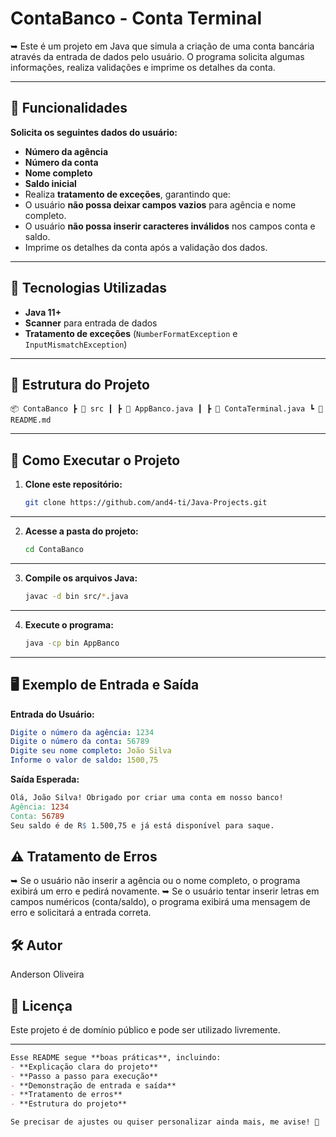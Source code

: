 # ContaBanco - Conta Terminal

➥ Este é um projeto em Java que simula a criação de uma conta bancária através da entrada de dados pelo usuário. O programa solicita algumas informações, realiza validações e imprime os detalhes da conta.

---

## 📌 **Funcionalidades**

**Solicita os seguintes dados do usuário:**
  - **Número da agência**
  - **Número da conta**
  - **Nome completo**
  - **Saldo inicial**
  - Realiza **tratamento de exceções**, garantindo que:
  - O usuário **não possa deixar campos vazios** para agência e nome completo.
  - O usuário **não possa inserir caracteres inválidos** nos campos conta e saldo.
  - Imprime os detalhes da conta após a validação dos dados.

---

## 🚀 **Tecnologias Utilizadas**

  - **Java 11+**
  - **Scanner** para entrada de dados
  - **Tratamento de exceções** (`NumberFormatException` e `InputMismatchException`)

---

## 📂 **Estrutura do Projeto**
    📦 ContaBanco ┣ 📜 src ┃ ┣ 📜 AppBanco.java ┃ ┣ 📜 ContaTerminal.java ┗ 📜 README.md

---

## 🔧 **Como Executar o Projeto**

1. **Clone este repositório:**
    ```bash
    git clone https://github.com/and4-ti/Java-Projects.git
---
   
2. **Acesse a pasta do projeto:**
    ```bash
    cd ContaBanco
---

3. **Compile os arquivos Java:**
    ```bash
    javac -d bin src/*.java
---

4. **Execute o programa:**
    ```bash
    java -cp bin AppBanco
---

## 🖥️ **Exemplo de Entrada e Saída**

**Entrada do Usuário:**
```yaml
Digite o número da agência: 1234
Digite o número da conta: 56789
Digite seu nome completo: João Silva
Informe o valor de saldo: 1500,75
```
**Saída Esperada:**
```makefile
Olá, João Silva! Obrigado por criar uma conta em nosso banco!
Agência: 1234
Conta: 56789
Seu saldo é de R$ 1.500,75 e já está disponível para saque.
```

## ⚠️ **Tratamento de Erros**

➥ Se o usuário não inserir a agência ou o nome completo, o programa exibirá um erro e pedirá novamente.
➥ Se o usuário tentar inserir letras em campos numéricos (conta/saldo), o programa exibirá uma mensagem de erro e solicitará a entrada correta.

## 🛠 **Autor**
Anderson Oliveira

## 📜 **Licença**

Este projeto é de domínio público e pode ser utilizado livremente.

---
```markdown
Esse README segue **boas práticas**, incluindo:
- **Explicação clara do projeto**
- **Passo a passo para execução**
- **Demonstração de entrada e saída**
- **Tratamento de erros**
- **Estrutura do projeto**

Se precisar de ajustes ou quiser personalizar ainda mais, me avise! 🚀
```